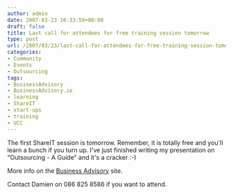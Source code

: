 ```yaml
---
author: admin
date: 2007-03-23 16:33:59+00:00
draft: false
title: Last call for attendees for free training session tomorrow
type: post
url: /2007/03/23/last-call-for-attendees-for-free-training-session-tomorrow/
categories:
- Community
- Events
- Outsourcing
tags:
- BusinessAdvisory
- BusinessAdvisory.ie
- learning
- ShareIT
- start-ups
- training
- UCC
---
```


The first ShareIT session is tomorrow. Remember, it is totally free and you'll learn a bunch if you turn up. I've just finished writing my presentation on "Outsourcing - A Guide" and it's a cracker :-)

More info on the [Business Advisory](http://businessadvisory.ie/2007/03/23/shareit-cork-march-24th-almost-final-details/) site.

Contact Damien on 086 825 8586 if you want to attend.

